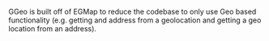 GGeo is built off of EGMap to reduce the codebase to only use Geo based functionality (e.g. getting and address from a geolocation and getting a geo location from an address).
